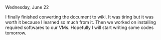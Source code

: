 Wednesday, June 22

I finally finished converting the document to wiki. It was tiring but it was worth it because I learned so much from it. Then we worked on installing required softwares to our VMs. Hopefully I will start writing some codes tomorrow.
